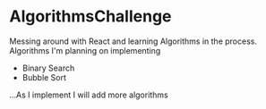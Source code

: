 # AlgorithmsChallenge
Messing around with React and learning Algorithms in the process.
Algorithms I'm planning on implementing
+ Binary Search
+ Bubble Sort

...As I implement I will add more algorithms